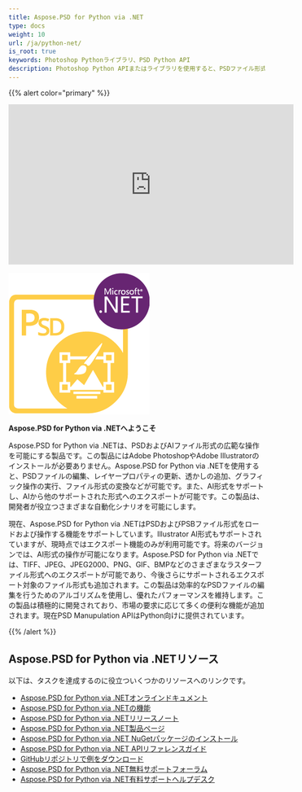 ```yaml
---
title: Aspose.PSD for Python via .NET
type: docs
weight: 10
url: /ja/python-net/
is_root: true
keywords: Photoshop Pythonライブラリ、PSD Python API
description: Photoshop Python APIまたはライブラリを使用すると、PSDファイル形式を広範囲に操作できます。Adobe Photoshopのインストールは不要で、PSD、PSB、AIファイル形式をロード、操作し、TIFF、JPEG、JPEG2000、PNG、GIF、BMPなどのさまざまなラスターファイル形式に変換することができます。
---
```


{{% alert color="primary" %}} 

<iframe width="560" height="315" src="https://www.youtube.com/embed/B2Q3KOt4zQs?si=IMf0ZdirTw9BtPwe" title="YouTubeビデオプレーヤー" frameborder="0" allow="accelerometer; autoplay; clipboard-write; encrypted-media; gyroscope; picture-in-picture; web-share" referrerpolicy="strict-origin-when-cross-origin" allowfullscreen></iframe>

**![Aspose.PSD for Python via .NET プロダクトロゴ](home_1.png)**

**Aspose.PSD for Python via .NETへようこそ**

Aspose.PSD for Python via .NETは、PSDおよびAIファイル形式の広範な操作を可能にする製品です。この製品にはAdobe PhotoshopやAdobe Illustratorのインストールが必要ありません。Aspose.PSD for Python via .NETを使用すると、PSDファイルの編集、レイヤープロパティの更新、透かしの追加、グラフィック操作の実行、ファイル形式の変換などが可能です。また、AI形式をサポートし、AIから他のサポートされた形式へのエクスポートが可能です。この製品は、開発者が役立つさまざまな自動化シナリオを可能にします。

現在、Aspose.PSD for Python via .NETはPSDおよびPSBファイル形式をロードおよび操作する機能をサポートしています。Illustrator AI形式もサポートされていますが、現時点ではエクスポート機能のみが利用可能です。将来のバージョンでは、AI形式の操作が可能になります。Aspose.PSD for Python via .NETでは、TIFF、JPEG、JPEG2000、PNG、GIF、BMPなどのさまざまなラスターファイル形式へのエクスポートが可能であり、今後さらにサポートされるエクスポート対象のファイル形式も追加されます。この製品は効率的なPSDファイルの編集を行うためのアルゴリズムを使用し、優れたパフォーマンスを維持します。この製品は積極的に開発されており、市場の要求に応じて多くの便利な機能が追加されます。現在PSD Manupulation APIはPython向けに提供されています。

{{% /alert %}} 



## **Aspose.PSD for Python via .NETリソース**

以下は、タスクを達成するのに役立ついくつかのリソースへのリンクです。

- [Aspose.PSD for Python via .NETオンラインドキュメント](/psd/ja/python-net/)
- [Aspose.PSD for Python via .NETの機能](/psd/ja/python-net/features/)
- [Aspose.PSD for Python via .NETリリースノート](/psd/ja/python-net/release-notes/)
- [Aspose.PSD for Python via .NET製品ページ](https://products.aspose.com/psd/python-net)
- [Aspose.PSD for Python via .NET NuGetパッケージのインストール](https://pypi.org/project/aspose-psd/)
- [Aspose.PSD for Python via .NET APIリファレンスガイド](https://reference.aspose.com/psd/python-net)
- [GitHubリポジトリで例をダウンロード](https://github.com/aspose-psd/Aspose.PSD-for-Python-Net)
- [Aspose.PSD for Python via .NET無料サポートフォーラム](https://forum.aspose.com/c/psd)
- [Aspose.PSD for Python via .NET有料サポートヘルプデスク](https://helpdesk.aspose.com/)
